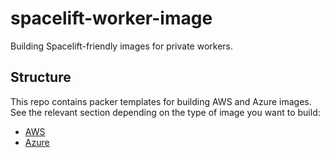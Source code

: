 # spacelift-worker-image

Building Spacelift-friendly images for private workers.

## Structure

This repo contains packer templates for building AWS and Azure images. See the relevant section
depending on the type of image you want to build:

- [AWS](./aws/README.md)
- [Azure](./azure/README.md)

